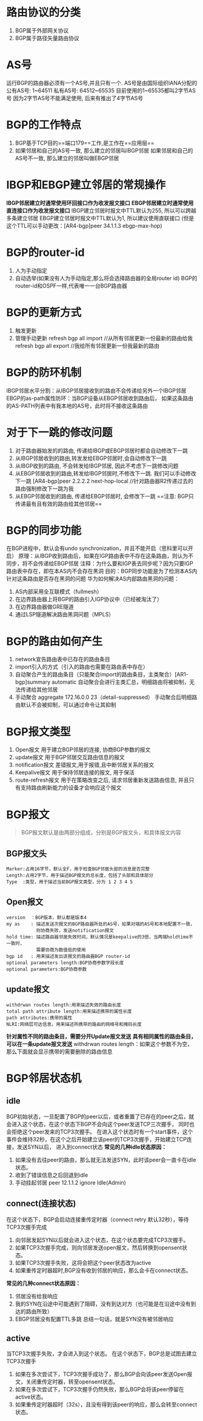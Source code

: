 # 路由协议的分类

1. BGP属于外部网关协议
2. BGP属于路径矢量路由协议

# AS号

运行BGP的路由器必须有一个AS号,并且只有一个. AS号是由国际组织IANA分配的
公有AS号: 1~64511
私有AS号: 64512~65535
目前使用的1~65535都叫2字节AS号
因为2字节AS号不能满足使用, 后来有推出了4字节AS号

# BGP的工作特点

1. BGP基于TCP目的==端口179==工作,是工作在==应用层==
2. 如果邻居和自己的AS号一致, 那么建立的邻居叫IBGP邻居
	 如果邻居和自己的AS号不一致, 那么建立的邻居叫做EBGP邻居

# IBGP和EBGP建立邻居的常规操作

**IBGP邻居建立时通常使用环回接口作为收发报文接口**
**EBGP邻居建立时通常使用直连接口作为收发报文接口**
IBGP建立邻居时报文中TTL默认为255, 所以可以跨越多条建立邻居
EBGP建立邻居时报文中TTL默认为1, 所以建议使用直联接口
(但是这个TTL可以手动更改：[AR4-bgp]peer 34.1.1.3 ebgp-max-hop)

# BGP的router-id

1. 人为手动指定
2. 自动选举(如果没有人为手动指定,那么将会选择路由器的全局router id)
BGP的router-id和OSPF一样,代表唯一一台BGP路由器

# BGP的更新方式

1. 触发更新
2. 管理手动更新
		refresh bgp all import //从所有邻居更新一份最新的路由给我
		refresh bgp all export //我给所有邻居更新一份我最新的路由

# BGP的防环机制

IBGP邻居水平分割：从IBGP邻居接收到的路由不会传递给另外一个IBGP邻居
EBGP的as-path属性防环：当BGP设备从EBGP邻居收到路由后，
如果这条路由的AS-PATH列表中有我本地的AS号，此时将不接收这条路由

# 对于下一跳的修改问题

1. 对于路由器始发的的路由, 传递给IBGP或EBGP邻居时都会自动修改下一跳
2. 从IBGP邻居收到的路由,转发发给EBGP邻居时,会自动修改下一跳
3. 从IBGP收到的路由, 不会转发给IBGP邻居, 因此不考虑下一跳修改问题
4. 从EBGP邻居收到的路由,转发给IBGP邻居时,不修改下一跳. 我们可以手动修改下一跳
	[AR4-bgp]peer 2.2.2.2 next-hop-local //针对路由器R2传递过去的路由强制修改下一跳为我
1. 从EBGP邻居收到的路由, 传递给EBGP邻居时, 会修改下一跳
==注意: BGP只传递最有且有效的路由给其他邻居==

# BGP的同步功能

在BGP进程中，默认会有undo synchronization，并且不能开启（思科里可以开启）
   原理：从IBGP收到路由后，如果在IGP路由表中不存在这条路由，则认为不同步，将不会传递给EBGP邻居
   注释：为什么要和IGP表去同步呢？因为只要IGP路由表中存在，即在本AS内不会存在黑洞
   目的：BGP同步功能是为了检测本AS内针对这条路由是否存在黑洞的问题
华为如何解决AS内部路由黑洞的问题：
1. AS内部采用全互联模式（fullmesh）
2. 在边界路由器上将BGP的路由引入IGP协议中（已经被淘汰了）
3. 在边界路由器做GRE隧道
4. 通过LSP隧道解决路由黑洞问题（MPLS）

# BGP的路由如何产生

1. network宣告路由表中已存在的路由条目
2. import引入的方式（引入的路由也需要在路由表中存在）
3. 自动聚合产生的路由条目（只能聚合import的路由条目，主类聚合）[AR1-bgp]summary automatic 
    自动聚合会进行主类汇总，明细路由将被抑制，无法传递给其他邻居
4. 手动聚合 aggregate 172.16.0.0 23（detail-suppressed）
     手动聚合后明细路由默认不会被抑制，可以通过命令让其抑制

# BGP报文类型

1. Open报文
	用于建立BGP邻居的连接, 协商BGP参数的报文
2. update报文
	用于BGP邻居交互路由信息的报文
3. notification报文
	差错报文,用于报错,且中断邻居关系的报文
4. Keepalive报文
	用于保持邻居连接的报文, 用于保活
5. route-refresh报文
	用于在策略改变之后, 请求邻居重新发送路由信息, 并且只有支持路由刷新能力的设备才会响应这个报文

# BGP报文

>BGP报文默认是由两部分组成，分别是BGP报文头，和具体报文内容

## BGP报文头

```
Marker:占用16字节，默认全F，用于检查BGP邻居头部的消息是否完整
Length:占用2字节，用于描述BGP报文的总长度，包括了头部和具体部分
Type  :类型，用于描述当前BGP报文类型，分为 1 2 3 4 5
```

## Open报文 

```
version  ：BGP版本，默认都是版本4
my as    : 描述发送次报文的BGP路由器所处的AS号，如果对端的AS号和本地配置不一致，
           则协商失败，发送notification报文
hold time: 描述路由器邻居失效时间，默认情况是keepalive的3倍，当两端holdtime不一致时，
           需要协商为数值低的使用
bgp id   : 用来描述发出该报文的路由器BGP router-id
optional parameters length:BGP协商参数字段长度
optional parameters:BGP协商参数
```

## update报文 

```
withdrwan routes length:用来描述失效的路由长度
total path attribute length:用来描述携带的属性长度
path attributes:携带的属性
NLRI:网络层可达信息，用来描述所携带的路由的网络号和掩码长度
```
**针对属性不同的路由条目，需要分开Update报文发送**
**具有相同属性的路由条目，可以在一条update报文发送**
withdrwan routes length：如果这个参数不为空，那么下面就会显示携带的需要删除的路由信息

# BGP邻居状态机

## idle

BGP初始状态，一旦配置了BGP的peer以后，或者重置了已存在的peer之后，就会进入这个状态，在这个状态下BGP不会向这个peer发送TCP三次握手，
同时也会拒绝这个peer发来的TCP3次握手。
在进入这个状态时有一个start事件，这个事件会维持32秒，在这个之后开始建立该peer的TCP3次握手，开始建立TCP连接，发送SYN以后，
进入到connect状态
**常见的几种idle状态原因：**
1.  如果没有去往peer的路由，那么就无法发送SYN，此时该peer会一直卡在idle状态。
2.  收到了错误信息之后回退到idle
3.  手动挂起邻居  peer 12.1.1.2 ignore  Idle(Admin)

## connect(连接状态)

在这个状态下，BGP会启动连接重传定时器（connect retry 默认32秒），等待TCP3次握手完成
1. 向邻居发起SYN以后就会进入这个状态，在这个状态要完成TCP3次握手。
2. 如果TCP3次握手完成，则向邻居发送open报文，然后转换到opensent状态。
3. 如果TCP3次握手失败，这将会把这个peer状态改为active
4. 如果重传定时器超时,BGP没有收到邻居的响应，那么会卡在connect状态。

**常见的几种connect状态原因：**
1. 邻居没有给我响应
2. 我的SYN在沿途中可能遇到了阻碍，没有到达对方（也可能是在沿途中没有到达的路由所致）
3. EBGP邻居没有配置TTL多跳
总结一句话，就是SYN没有被邻居响应

## active

当TCP3次握手失败，才会进入到这个状态。
在这个状态下，BGP总是试图去建立TCP3次握手
1. 如果在多次尝试下，TCP3次握手成功了，那么BGP会向该peer发送Open报文，关闭重传定时器，转至opensent状态。
2. 如果在多次尝试下，TCP3次握手仍然失败，那么BGP会将该peer停留在active状态。
3. 如果重传定时器超时（32s），且没有得到该peer的响应，那么会转至connect状态。
